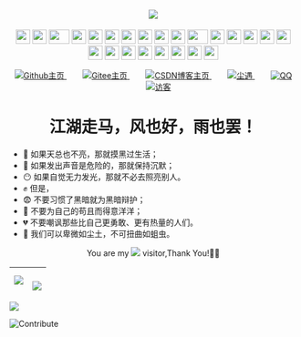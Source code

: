 <!-- 动态字 -->
<h1 align="center">
	<a href="https://chenyu.me/">
		<img src="https://readme-typing-svg.herokuapp.com/?lines=桃李春风一杯酒，江湖夜雨十年灯&center=true&size=26">
	</a>
</h1>

<!-- 摇啊摇 -->
<div align="center">
    <img src="https://cultofthepartyparrot.com/parrots/hd/githubparrot.gif" width="25" height="25"/>
    <img src="https://cultofthepartyparrot.com/flags/hd/iranparrot.gif" width="25" height="25"/>
    <img src="https://cultofthepartyparrot.com/parrots/asyncparrot.gif" width="36" height="25"/>
    <img src="https://cultofthepartyparrot.com/parrots/hd/exceptionallyfastparrot.gif" width="25" height="25"/>
    <img src="https://cultofthepartyparrot.com/parrots/hd/60fpsparrot.gif" width="25" height="25"/>
    <img src="https://cultofthepartyparrot.com/parrots/hd/jumpingparrot.gif" width="25" height="25"/>
    <img src="https://cultofthepartyparrot.com/parrots/hd/opensourceparrot.gif" width="25" height="25"/>
    <img src="https://cultofthepartyparrot.com/parrots/hd/dealwithitnowparrot.gif" width="25" height="25"/>
    <img src="https://cultofthepartyparrot.com/parrots/hd/hypnoparrotlight.gif" width="25" height="25"/>
    <img src="https://cultofthepartyparrot.com/parrots/databaseparrot.gif" width="25" height="25"/>
    <img src="https://cultofthepartyparrot.com/parrots/fixparrot.gif" width="36" height="25"/>
    <img src="https://cultofthepartyparrot.com/parrots/hd/laptop_parrot.gif" width="25" height="25"/>
    <img src="https://cultofthepartyparrot.com/parrots/hd/spinningparrot.gif" width="25" height="25"/>
    <img src="https://cultofthepartyparrot.com/parrots/hd/levitationparrot.gif" width="25" height="25"/>
    <img src="https://cultofthepartyparrot.com/parrots/hd/meldparrot.gif" width="25" height="25"/>
    <img src="https://cultofthepartyparrot.com/parrots/slomoparrot.gif" width="25" height="25"/>
    <img src="https://cultofthepartyparrot.com/parrots/hd/moonwalkingparrot.gif" width="25" height="25"/>
    <img src="https://cultofthepartyparrot.com/parrots/hd/stableparrot.gif" width="25" height="25"/>
    <img src="https://cultofthepartyparrot.com/parrots/hd/scienceparrot.gif" width="25" height="25"/>
    <img src="https://cultofthepartyparrot.com/parrots/hd/pirateparrot.gif" width="25" height="25"/>
    <img src="https://cultofthepartyparrot.com/parrots/hd/footballparrot.gif" width="25" height="25"/>
    <img src="https://cultofthepartyparrot.com/parrots/hd/illuminatiparrot.gif" width="25" height="25"/>
    <img src="https://cultofthepartyparrot.com/parrots/hd/hypnoparrotdark.gif" width="25" height="25"/>
    <img src="https://cultofthepartyparrot.com/parrots/hd/mustacheparrot.gif" width="25" height="25"/>
</div>

<!-- 徽标 -->
<p align="center">
			<a style="margin-inline:5px" target="_blank" href="https://github.com/cy-i">
				<img src="https://img.shields.io/badge/Github-Overview-blue?style=flat&logo=GitHub"
					title="Github主页">
			</a>&emsp;
			<a style="margin-inline:5px" target="_blank" href="https://gitee.com/h3cie">
				<img src="https://img.shields.io/badge/Gitee-Overview-blue?style=flat&logo=Gitee" 
        title="Gitee主页">
			</a>&emsp;
			<a style="margin-inline:5px" target="_blank" href="https://blog.csdn.net/cy9820">
				<img src="https://img.shields.io/badge/CSDN-博客-c32136?style=flat&logo=C"
					title="CSDN博客主页">
			</a>&emsp;
			<a style="margin-inline:5px" target="_blank" href="https://chenyu.me/">
				<img src="https://img.shields.io/badge/Blog-个人博客-FDE6E0?style=flat&logo=Blogger"
					title="尘遇">
			</a>&emsp;
			<a style="margin-inline:5px" target="_blank" href="https://txc.qq.com/products/298300">
				<img src="https://img.shields.io/badge/腾讯-QQ-0cedbe?style=flat&logo=Tencent QQ"
					title="QQ">
			</a>&emsp;
      			<a style="margin-inline:5px" target="_blank" href="">
				<img  src="https://visitor-badge.glitch.me/badge?page_id=cy-i" title="访客"/>
			</a>
</p>

<h1 align="center">江湖走马，风也好，雨也罢！ </h1>

- 🗽 如果天总也不亮，那就摸黑过生活；
- 🔐 如果发出声音是危险的，那就保持沉默；
- 😶 如果自觉无力发光，那就不必去照亮别人。
- ✊ 但是，
- 😨 不要习惯了黑暗就为黑暗辩护；
- 🤕 不要为自己的苟且而得意洋洋；
- 💔 不要嘲讽那些比自己更勇敢、更有热量的人们。
- 🌱 我们可以卑微如尘土，不可扭曲如蛆虫。

<!-- 访客统计 -->
<p align="center">You are my <img src="https://profile-counter.glitch.me/cy-i/count.svg"> visitor,Thank You!🎉🎉</p>

<!--出现问题需要私有部署
| <a><img align="center" src="https://github-readme-stats.vercel.app/api?username=cy-i&show_icons=true&hide_border=true" /></a> | <a><br/><img align="center" src="https://github-readme-stats.vercel.app/api/top-langs/?username=cy-i&hide_border=true"></a> |
| ------------------------------------------------------------------------------------------------------------------------------ | ---------------------------------------------------------------------------------------------------------------------------- |
 -->
 
 | <a><img align="center" src="https://github-readme-stats.vercel.app/api?username=cy-i" /></a> | <a><br/><img align="center" src="https://github-readme-stats.vercel.app/api/top-langs/?username=cy-i"></a> |
| ------------------------------------------------------------------------------------------------------------------------------ | ---------------------------------------------------------------------------------------------------------------------------- |

<!-- 分界线 -->
<a href="https://github.com/404"><img src="https://cdn.jsdelivr.net/gh/cy-i/cy-i/img/line.webp"></a>

<!-- 贡献统计图 -->
![Contribute](https://github-readme-activity-graph.cyclic.app/graph?username=cy-i&theme=github)
